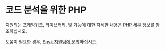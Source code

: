 # 코드 분석을 위한 PHP

지원되는 프레임워크, 라이브러리, 및 기능에 대한 자세한 내용은 [PHP 세부 정보](./)를 참조하십시오.



도움이 필요한 경우, [Snyk 지원팀에 문의](https://support.snyk.io)하십시오.